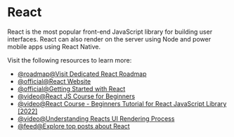 # React

React is the most popular front-end JavaScript library for building user interfaces. React can also render on the server using Node and power mobile apps using React Native.

Visit the following resources to learn more:

- [@roadmap@Visit Dedicated React Roadmap](https://roadmap.sh/react)
- [@official@React Website](https://react.dev/)
- [@official@Getting Started with React](https://react.dev/learn)
- [@video@React JS Course for Beginners](https://www.youtube.com/watch?v=nTeuhbP7wdE)
- [@video@React Course - Beginners Tutorial for React JavaScript Library \[2022\]](https://www.youtube.com/watch?v=bMknfKXIFA8)
- [@video@Understanding Reacts UI Rendering Process](https://www.youtube.com/watch?v=i793Qm6kv3U)
- [@feed@Explore top posts about React](https://app.daily.dev/tags/react?ref=roadmapsh)
